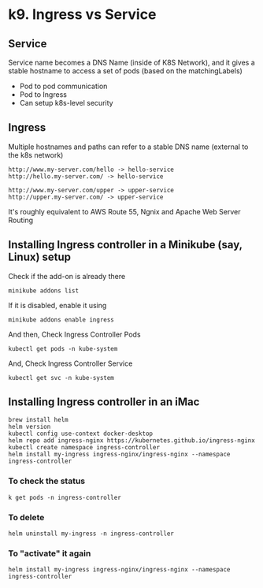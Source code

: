 # k9. Ingress vs Service

## Service
Service name becomes a DNS Name (inside of K8S Network), and it gives a stable hostname to access a set of pods (based on the matchingLabels)
- Pod to pod communication
- Pod to Ingress 
- Can setup k8s-level security

## Ingress
Multiple hostnames and paths can refer to a stable DNS name (external to the k8s network)
```
http://www.my-server.com/hello -> hello-service
http://hello.my-server.com/ -> hello-service

http://www.my-server.com/upper -> upper-service
http://upper.my-server.com/ -> upper-service
```

It's roughly equivalent to AWS Route 55, Ngnix and Apache Web Server Routing

## Installing Ingress controller in a Minikube (say, Linux) setup
Check if the add-on is already there
```
minikube addons list
```
If it is disabled, enable it using
```
minikube addons enable ingress
```
And then, Check Ingress Controller Pods
```
kubectl get pods -n kube-system
```
And, Check Ingress Controller Service
```
kubectl get svc -n kube-system
```

## Installing Ingress controller in an iMac
```
brew install helm
helm version
kubectl config use-context docker-desktop
helm repo add ingress-nginx https://kubernetes.github.io/ingress-nginx
kubectl create namespace ingress-controller
helm install my-ingress ingress-nginx/ingress-nginx --namespace ingress-controller
```

### To check the status
```
k get pods -n ingress-controller
```

### To delete
```
helm uninstall my-ingress -n ingress-controller
```

### To "activate" it again
```
helm install my-ingress ingress-nginx/ingress-nginx --namespace ingress-controller
```